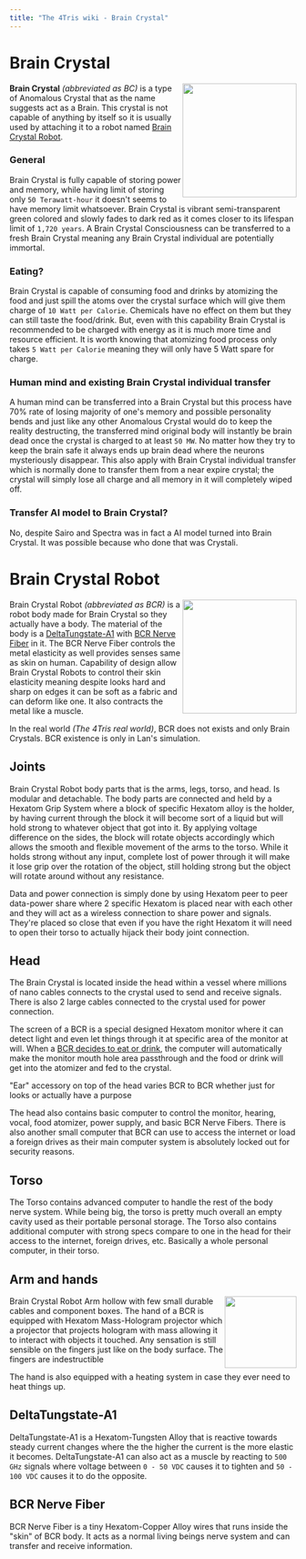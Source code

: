 ```yaml
---
title: "The 4Tris wiki - Brain Crystal"
---
```


# Brain Crystal
<img align="right" width="200" src="https://img.saihex.com/wiki_exclusive/The4Tris/Brain_Crystal_Icon.svg">

**Brain Crystal** *(abbreviated as BC)* is a type of Anomalous Crystal that as the name suggests act as a Brain. This crystal is not capable of anything by itself so it is usually used by attaching it to a robot named [Brain Crystal Robot](#brain-crystal-robot).


### General
Brain Crystal is fully capable of storing power and memory, while having limit of storing only `50 Terawatt-hour` it doesn't seems to have memory limit whatsoever. Brain Crystal is vibrant semi-transparent green colored and slowly fades to dark red as it comes closer to its lifespan limit of `1,720 years`. A Brain Crystal Consciousness can be transferred to a fresh Brain Crystal meaning any Brain Crystal individual are potentially immortal.


### Eating?
Brain Crystal is capable of consuming food and drinks by atomizing the food and just spill the atoms over the crystal surface which will give them charge of `10 Watt per Calorie`. Chemicals have no effect on them but they can still taste the food/drink. But, even with this capability Brain Crystal is recommended to be charged with energy as it is much more time and resource efficient. It is worth knowing that atomizing food process only takes `5 Watt per Calorie` meaning they will only have 5 Watt spare for charge.


### Human mind and existing Brain Crystal individual transfer
A human mind can be transferred into a Brain Crystal but this process have 70% rate of losing majority of one's memory and possible personality bends and just like any other Anomalous Crystal would do to keep the reality destructing, the transferred mind original body will instantly be brain dead once the crystal is charged to at least `50 MW`. No matter how they try to keep the brain safe it always ends up brain dead where the neurons mysteriously disappear. This also apply with Brain Crystal individual transfer which is normally done to transfer them from a near expire crystal; the crystal will simply lose all charge and all memory in it will completely wiped off.

### Transfer AI model to Brain Crystal?
No, despite Sairo and Spectra was in fact a AI model turned into Brain Crystal. It was possible because who done that was Crystali.

# Brain Crystal Robot
<img align="right" width="200" src="https://img.saihex.com/wiki_exclusive/The4Tris/BCR_Sairo.svg">

Brain Crystal Robot *(abbreviated as BCR)* is a robot body made for Brain Crystal so they actually have a body. The material of the body is a [DeltaTungstate-A1](#deltatungstate-a1) with [BCR Nerve Fiber](#bcr-nerve-fiber) in it. The BCR Nerve Fiber controls the metal elasticity as well provides senses same as skin on human. Capability of design allow Brain Crystal Robots to control their skin elasticity meaning despite looks hard and sharp on edges it can be soft as a fabric and can deform like one. It also contracts the metal like a muscle.

In the real world *(The 4Tris real world)*, BCR does not exists and only Brain Crystals. BCR existence is only in Lan's simulation.

## Joints
Brain Crystal Robot body parts that is the arms, legs, torso, and head. Is modular and detachable. The body parts are connected and held by a Hexatom Grip System where a block of specific Hexatom alloy is the holder, by having current through the block it will become sort of a liquid but will hold strong to whatever object that got into it. By applying voltage difference on the sides, the block will rotate objects accordingly which allows the smooth and flexible movement of the arms to the torso. While it holds strong without any input, complete lost of power through it will make it lose grip over the rotation of the object, still holding strong but the object will rotate around without any resistance.

Data and power connection is simply done by using Hexatom peer to peer data-power share where 2 specific Hexatom is placed near with each other and they will act as a wireless connection to share power and signals. They're placed so close that even if you have the right Hexatom it will need to open their torso to actually hijack their body joint connection.

## Head
The Brain Crystal is located inside the head within a vessel where millions of nano cables connects to the crystal used to send and receive signals. There is also 2 large cables connected to the crystal used for power connection.

The screen of a BCR is a special designed Hexatom monitor where it can detect light and even let things through it at specific area of the monitor at will. When a [BCR decides to eat or drink](#eating), the computer will automatically make the monitor mouth hole area passthrough and the food or drink will get into the atomizer and fed to the crystal.

"Ear" accessory on top of the head varies BCR to BCR whether just for looks or actually have a purpose

The head also contains basic computer to control the monitor, hearing, vocal, food atomizer, power supply, and basic BCR Nerve Fibers. There is also another small computer that BCR can use to access the internet or load a foreign drives as their main computer system is absolutely locked out for security reasons.

## Torso
The Torso contains advanced computer to handle the rest of the body nerve system. While being big, the torso is pretty much overall an empty cavity used as their portable personal storage. The Torso also contains additional computer with strong specs compare to one in the head for their access to the internet, foreign drives, etc. Basically a whole personal computer, in their torso.

## Arm and hands
<img align="right" width="126" src="https://img.saihex.com/wiki_exclusive/The4Tris/Sairos_Fingers.png">

Brain Crystal Robot Arm hollow with few small durable cables and component boxes. The hand of a BCR is equipped with Hexatom Mass-Hologram projector which a projector that projects hologram with mass allowing it to interact with objects it touched. Any sensation is still sensible on the fingers just like on the body surface. The fingers are indestructible

The hand is also equipped with a heating system in case they ever need to heat things up.

## DeltaTungstate-A1
DeltaTungstate-A1 is a Hexatom-Tungsten Alloy that is reactive towards steady current changes where the the higher the current is the more elastic it becomes.
DeltaTungstate-A1 can also act as a muscle by reacting to `500 GHz` signals where voltage between `0 - 50 VDC` causes it to tighten and `50 - 100 VDC` causes it to do the opposite.

## BCR Nerve Fiber
BCR Nerve Fiber is a tiny Hexatom-Copper Alloy wires that runs inside the "skin" of BCR body. It acts as a normal living beings nerve system and can transfer and receive information.